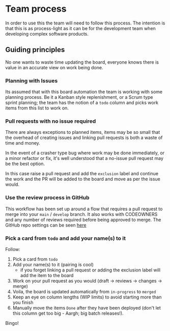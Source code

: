 # Team process

In order to use this the team will need to follow this process. The intention is that this is as process-light as it can be for the development team when developing complex software products.

## Guiding principles

No one wants to waste time updating the board, everyone knows there is value in an accurate view on work being done.

### Planning with Issues

Its assumed that with this board automation the team is working with some planning process. Be it a Kanban style replenishment, or a Scrum type sprint planning; the team has the notion of a `todo` column and picks work items from this list to work on.

### Pull requests with no issue required

There are always exceptions to planned items, items may be so small that the overhead of creating issues and linking pull requests is both a waste of time and money.

In the event of a crasher type bug where work may be done immediately, or a minor refactor or fix, it's well understood that a no-issue pull request may be the best option. 

In this case raise a pull request and add the `exclusion` label and continue the work and the PR will be added to the board and move as per the issue would.

### Use the review process in GitHub

This workflow has been set up around a flow that requires a pull request to merge into your `main` / `develop` branch. It also works with CODEOWNERS and any number of reviews required before being approved to merge. The GitHub repo settings can be seen [here](./GitHubSettings)

### Pick a card from `todo` and add your name(s) to it

Follow:

1. Pick a card from `todo`
1. Add your name(s) to it (pairing is cool)
	- if you forget linking a pull request or adding the exclusion label will add the item to the board
1. Work on your pull request as you would (draft -> reviews -> changes -> merge)
1. Voila, the board is updated automatically from `in-progress` to `merged`
1. Keep an eye on column lengths (WIP limits) to avoid starting more than you finish
1. Manually move the items `Done` after they have been deployed (don't let this column get too big - Aargh; big batch releases!).

Bingo!

